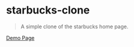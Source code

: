# starbucks-clone

> A simple clone of the starbucks home page.

[Demo Page](https://suhail-n.github.io/starbucks-clone/index)
